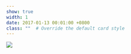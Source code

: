 ```yaml
---
show: true
width: 1
date: 2017-01-13 00:01:00 +0800
class: ""  # Override the default card style
---
```

<div>
<img src="{{ 'assets/images/badges/DIU.png' | relative_url }}" class="img-fluid rounded-xl" >
</div>